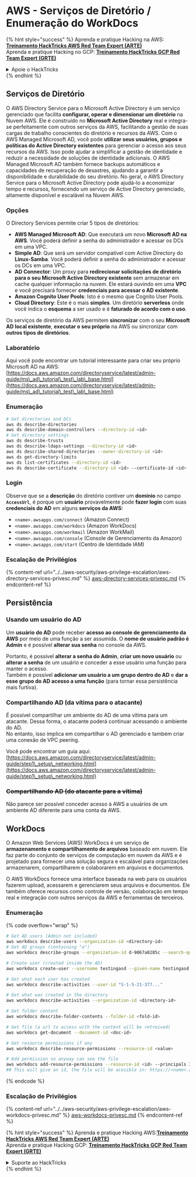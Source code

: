 # AWS - Serviços de Diretório / Enumeração do WorkDocs

{% hint style="success" %}
Aprenda e pratique Hacking na AWS:<img src="/.gitbook/assets/image.png" alt="" data-size="line">[**Treinamento HackTricks AWS Red Team Expert (ARTE)**](https://training.hacktricks.xyz/courses/arte)<img src="/.gitbook/assets/image.png" alt="" data-size="line">\
Aprenda e pratique Hacking no GCP: <img src="/.gitbook/assets/image (2).png" alt="" data-size="line">[**Treinamento HackTricks GCP Red Team Expert (GRTE)**<img src="/.gitbook/assets/image (2).png" alt="" data-size="line">](https://training.hacktricks.xyz/courses/grte)

<details>

<summary>Apoie o HackTricks</summary>

* Verifique os [**planos de assinatura**](https://github.com/sponsors/carlospolop)!
* **Junte-se ao** 💬 [**grupo Discord**](https://discord.gg/hRep4RUj7f) ou ao [**grupo telegram**](https://t.me/peass) ou **siga-nos** no **Twitter** 🐦 [**@hacktricks\_live**](https://twitter.com/hacktricks\_live)**.**
* **Compartilhe truques de hacking enviando PRs para os repositórios** [**HackTricks**](https://github.com/carlospolop/hacktricks) e [**HackTricks Cloud**](https://github.com/carlospolop/hacktricks-cloud) no github.

</details>
{% endhint %}

## Serviços de Diretório

O AWS Directory Service para o Microsoft Active Directory é um serviço gerenciado que facilita **configurar, operar e dimensionar um diretório** na Nuvem AWS. Ele é construído no **Microsoft Active Directory** real e integra-se perfeitamente com outros serviços da AWS, facilitando a gestão de suas cargas de trabalho conscientes do diretório e recursos da AWS. Com o AWS Managed Microsoft AD, você pode **utilizar seus usuários, grupos e políticas do Active Directory existentes** para gerenciar o acesso aos seus recursos da AWS. Isso pode ajudar a simplificar a gestão de identidade e reduzir a necessidade de soluções de identidade adicionais. O AWS Managed Microsoft AD também fornece backups automáticos e capacidades de recuperação de desastres, ajudando a garantir a disponibilidade e durabilidade do seu diretório. No geral, o AWS Directory Service para o Microsoft Active Directory pode ajudá-lo a economizar tempo e recursos, fornecendo um serviço de Active Directory gerenciado, altamente disponível e escalável na Nuvem AWS.

### Opções

O Directory Services permite criar 5 tipos de diretórios:

* **AWS Managed Microsoft AD**: Que executará um novo **Microsoft AD na AWS**. Você poderá definir a senha do administrador e acessar os DCs em uma VPC.
* **Simple AD**: Que será um servidor compatível com Active Directory do **Linux-Samba**. Você poderá definir a senha do administrador e acessar os DCs em uma VPC.
* **AD Connector**: Um proxy para **redirecionar solicitações de diretório para o seu Microsoft Active Directory existente** sem armazenar em cache qualquer informação na nuvem. Ele estará ouvindo em uma **VPC** e você precisará fornecer **credenciais para acessar o AD existente**.
* **Amazon Cognito User Pools**: Isto é o mesmo que Cognito User Pools.
* **Cloud Directory**: Este é o mais **simples**. Um diretório **serverless** onde você indica o **esquema** a ser usado e é **faturado de acordo com o uso**.

Os serviços de diretório da AWS permitem **sincronizar** com o seu **Microsoft AD local existente**, **executar o seu próprio** na AWS ou sincronizar com **outros tipos de diretórios**.

### Laboratório

Aqui você pode encontrar um tutorial interessante para criar seu próprio Microsoft AD na AWS: [https://docs.aws.amazon.com/directoryservice/latest/admin-guide/ms\_ad\_tutorial\_test\_lab\_base.html](https://docs.aws.amazon.com/directoryservice/latest/admin-guide/ms\_ad\_tutorial\_test\_lab\_base.html)

### Enumeração
```bash
# Get directories and DCs
aws ds describe-directories
aws ds describe-domain-controllers --directory-id <id>
# Get directory settings
aws ds describe-trusts
aws ds describe-ldaps-settings --directory-id <id>
aws ds describe-shared-directories --owner-directory-id <id>
aws ds get-directory-limits
aws ds list-certificates --directory-id <id>
aws ds describe-certificate --directory-id <id> --certificate-id <id>
```
### Login

Observe que se a **descrição** do diretório contiver um **domínio** no campo **`AccessUrl`**, é porque um **usuário** provavelmente pode **fazer login** com suas **credenciais do AD** em alguns **serviços da AWS:**

* `<name>.awsapps.com/connect` (Amazon Connect)
* `<name>.awsapps.com/workdocs` (Amazon WorkDocs)
* `<name>.awsapps.com/workmail` (Amazon WorkMail)
* `<name>.awsapps.com/console` (Console de Gerenciamento da Amazon)
* `<name>.awsapps.com/start` (Centro de Identidade IAM)

### Escalação de Privilégios

{% content-ref url="../../aws-security/aws-privilege-escalation/aws-directory-services-privesc.md" %}
[aws-directory-services-privesc.md](../../aws-security/aws-privilege-escalation/aws-directory-services-privesc.md)
{% endcontent-ref %}

## Persistência

### Usando um usuário do AD

Um **usuário do AD** pode receber **acesso ao console de gerenciamento da AWS** por meio de uma função a ser assumida. O **nome de usuário padrão é Admin** e é possível **alterar sua senha** no console da AWS.

Portanto, é possível **alterar a senha do Admin**, **criar um novo usuário** ou **alterar a senha** de um usuário e conceder a esse usuário uma função para manter o acesso.\
Também é possível **adicionar um usuário a um grupo dentro do AD** e **dar a esse grupo do AD acesso a uma função** (para tornar essa persistência mais furtiva).

### Compartilhando AD (da vítima para o atacante)

É possível compartilhar um ambiente do AD de uma vítima para um atacante. Dessa forma, o atacante poderá continuar acessando o ambiente do AD.\
No entanto, isso implica em compartilhar o AD gerenciado e também criar uma conexão de VPC peering.

Você pode encontrar um guia aqui: [https://docs.aws.amazon.com/directoryservice/latest/admin-guide/step1\_setup\_networking.html](https://docs.aws.amazon.com/directoryservice/latest/admin-guide/step1\_setup\_networking.html)

### ~~Compartilhando AD (do atacante para a vítima)~~

Não parece ser possível conceder acesso à AWS a usuários de um ambiente AD diferente para uma conta da AWS.

## WorkDocs

O Amazon Web Services (AWS) WorkDocs é um serviço de **armazenamento e compartilhamento de arquivos** baseado em nuvem. Ele faz parte do conjunto de serviços de computação em nuvem da AWS e é projetado para fornecer uma solução segura e escalável para organizações armazenarem, compartilharem e colaborarem em arquivos e documentos.

O AWS WorkDocs fornece uma interface baseada na web para os usuários fazerem upload, acessarem e gerenciarem seus arquivos e documentos. Ele também oferece recursos como controle de versão, colaboração em tempo real e integração com outros serviços da AWS e ferramentas de terceiros.

### Enumeração

{% code overflow="wrap" %}
```bash
# Get AD users (Admin not included)
aws workdocs describe-users --organization-id <directory-id>
# Get AD groups (containing "a")
aws workdocs describe-groups --organization-id d-9067a0285c --search-query a

# Create user (created inside the AD)
aws workdocs create-user --username testingasd --given-name testingasd --surname testingasd --password <password> --email-address name@directory.domain --organization-id <directory-id>

# Get what each user has created
aws workdocs describe-activities --user-id "S-1-5-21-377..."

# Get what was created in the directory
aws workdocs describe-activities --organization-id <directory-id>

# Get folder content
aws workdocs describe-folder-contents --folder-id <fold-id>

# Get file (a url to access with the content will be retreived)
aws workdocs get-document --document-id <doc-id>

# Get resource permissions if any
aws workdocs describe-resource-permissions --resource-id <value>

# Add permission so anyway can see the file
aws workdocs add-resource-permissions --resource-id <id> --principals Id=anonymous,Type=ANONYMOUS,Role=VIEWER
## This will give an id, the file will be acesible in: https://<name>.awsapps.com/workdocs/index.html#/share/document/<id>
```
{% endcode %}

### Escalação de Privilégios

{% content-ref url="../../aws-security/aws-privilege-escalation/aws-workdocs-privesc.md" %}
[aws-workdocs-privesc.md](../../aws-security/aws-privilege-escalation/aws-workdocs-privesc.md)
{% endcontent-ref %}

{% hint style="success" %}
Aprenda e pratique Hacking AWS:<img src="/.gitbook/assets/image.png" alt="" data-size="line">[**Treinamento HackTricks AWS Red Team Expert (ARTE)**](https://training.hacktricks.xyz/courses/arte)<img src="/.gitbook/assets/image.png" alt="" data-size="line">\
Aprenda e pratique Hacking GCP: <img src="/.gitbook/assets/image (2).png" alt="" data-size="line">[**Treinamento HackTricks GCP Red Team Expert (GRTE)**<img src="/.gitbook/assets/image (2).png" alt="" data-size="line">](https://training.hacktricks.xyz/courses/grte)

<details>

<summary>Suporte ao HackTricks</summary>

* Verifique os [**planos de assinatura**](https://github.com/sponsors/carlospolop)!
* **Junte-se ao** 💬 [**grupo Discord**](https://discord.gg/hRep4RUj7f) ou ao [**grupo telegram**](https://t.me/peass) ou **siga-nos** no **Twitter** 🐦 [**@hacktricks\_live**](https://twitter.com/hacktricks\_live)**.**
* **Compartilhe truques de hacking enviando PRs para os repositórios** [**HackTricks**](https://github.com/carlospolop/hacktricks) e [**HackTricks Cloud**](https://github.com/carlospolop/hacktricks-cloud).

</details>
{% endhint %}
